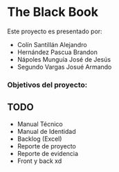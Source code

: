 # The Black Book

Este proyecto es presentado por:

- Colín Santillán Alejandro
- Hernández Pascua Brandon
- Nápoles Munguía José de Jesús
- Segundo Vargas Josué Armando

### Objetivos del proyecto:

## TODO
- Manual Técnico
- Manual de Identidad
- Backlog (Excel)
- Reporte de proyecto
- Reporte de evidencia
- Front y back xd